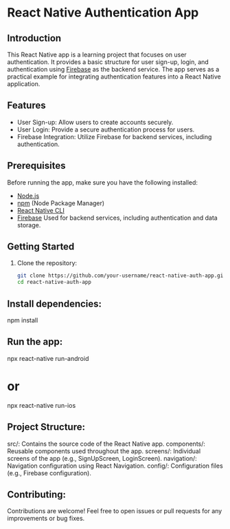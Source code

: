 
# React Native Authentication App

## Introduction
This React Native app is a learning project that focuses on user authentication. It provides a basic structure for user sign-up, login, and authentication using [Firebase](https://firebase.google.com/) as the backend service. The app serves as a practical example for integrating authentication features into a React Native application.

## Features
- User Sign-up: Allow users to create accounts securely.
- User Login: Provide a secure authentication process for users.
- Firebase Integration: Utilize Firebase for backend services, including authentication.

## Prerequisites
Before running the app, make sure you have the following installed:
- [Node.js](https://nodejs.org/)
- [npm](https://www.npmjs.com/) (Node Package Manager)
- [React Native CLI](https://reactnative.dev/docs/environment-setup)
- [Firebase](https://console.firebase.google.com/) Used for backend services, including authentication and data storage.


## Getting Started
1. Clone the repository:
   ```bash
   git clone https://github.com/your-username/react-native-auth-app.git
   cd react-native-auth-app

## Install dependencies:
npm install

## Run the app:
npx react-native run-android
# or
npx react-native run-ios

## Project Structure:
src/: Contains the source code of the React Native app.
components/: Reusable components used throughout the app.
screens/: Individual screens of the app (e.g., SignUpScreen, LoginScreen).
navigation/: Navigation configuration using React Navigation.
config/: Configuration files (e.g., Firebase configuration).

## Contributing:
Contributions are welcome! Feel free to open issues or pull requests for any improvements or bug fixes.